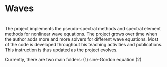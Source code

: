 # Waves
#
The project implements the pseudo-spectral methods and spectral element methods for nonlinear wave equations. The project grows over time when the author adds more and more solvers for different wave equations. Most of the code is developed throughout his teaching activities and publications. This instruction is thus updated as the project evolves.

Currently, there are two main folders:
(1) sine-Gordon equation
(2) 
